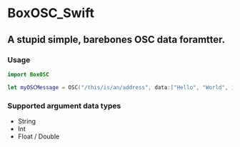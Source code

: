 # BoxOSC_Swift

## A stupid simple, barebones OSC data foramtter.

### Usage

``` Swift
import BoxOSC

let myOSCMessage = OSC("/this/is/an/address", data:["Hello", "World", 1234, 5.678])
```

### Supported argument data types
- String
- Int
- Float / Double
